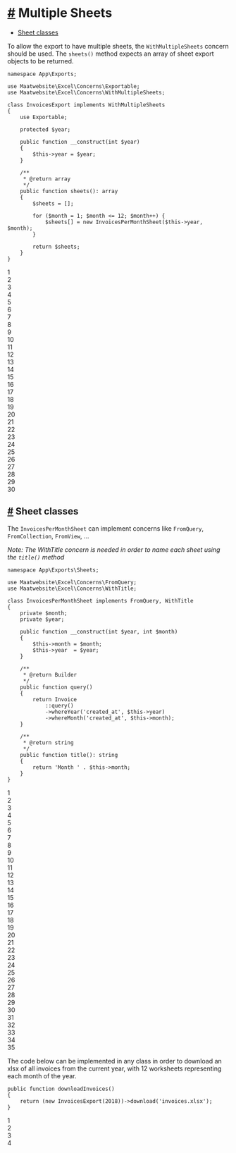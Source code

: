 [#](#multiple-sheets) Multiple Sheets
=====================================

*   [Sheet classes](#sheet-classes)

To allow the export to have multiple sheets, the `WithMultipleSheets` concern should be used. The `sheets()` method expects an array of sheet export objects to be returned.

    namespace App\Exports;
    
    use Maatwebsite\Excel\Concerns\Exportable;
    use Maatwebsite\Excel\Concerns\WithMultipleSheets;
    
    class InvoicesExport implements WithMultipleSheets
    {
        use Exportable;
    
        protected $year;
        
        public function __construct(int $year)
        {
            $this->year = $year;
        }
    
        /**
         * @return array
         */
        public function sheets(): array
        {
            $sheets = [];
    
            for ($month = 1; $month <= 12; $month++) {
                $sheets[] = new InvoicesPerMonthSheet($this->year, $month);
            }
    
            return $sheets;
        }
    }
    

1  
2  
3  
4  
5  
6  
7  
8  
9  
10  
11  
12  
13  
14  
15  
16  
17  
18  
19  
20  
21  
22  
23  
24  
25  
26  
27  
28  
29  
30  

[#](#sheet-classes) Sheet classes
---------------------------------

The `InvoicesPerMonthSheet` can implement concerns like `FromQuery`, `FromCollection`, `FromView`, ...

_Note: The WithTitle concern is needed in order to name each sheet using the `title()` method_

    namespace App\Exports\Sheets;
    
    use Maatwebsite\Excel\Concerns\FromQuery;
    use Maatwebsite\Excel\Concerns\WithTitle;
    
    class InvoicesPerMonthSheet implements FromQuery, WithTitle
    {
        private $month;
        private $year;
    
        public function __construct(int $year, int $month)
        {
            $this->month = $month;
            $this->year  = $year;
        }
    
        /**
         * @return Builder
         */
        public function query()
        {
            return Invoice
                ::query()
                ->whereYear('created_at', $this->year)
                ->whereMonth('created_at', $this->month);
        }
    
        /**
         * @return string
         */
        public function title(): string
        {
            return 'Month ' . $this->month;
        }
    }
    

1  
2  
3  
4  
5  
6  
7  
8  
9  
10  
11  
12  
13  
14  
15  
16  
17  
18  
19  
20  
21  
22  
23  
24  
25  
26  
27  
28  
29  
30  
31  
32  
33  
34  
35  

The code below can be implemented in any class in order to download an xlsx of all invoices from the current year, with 12 worksheets representing each month of the year.

    public function downloadInvoices() 
    {
        return (new InvoicesExport(2018))->download('invoices.xlsx');
    }
    

1  
2  
3  
4